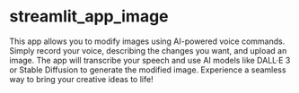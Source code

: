# streamlit_app_image
This app allows you to modify images using AI-powered voice commands. Simply record your voice, describing the changes you want, and upload an image. The app will transcribe your speech and use AI models like DALL·E 3 or Stable Diffusion to generate the modified image. Experience a seamless way to bring your creative ideas to life!
